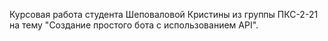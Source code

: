 Курсовая работа студента Шеповаловой Кристины из группы ПКС-2-21 на тему "Создание простого бота с использованием API".
